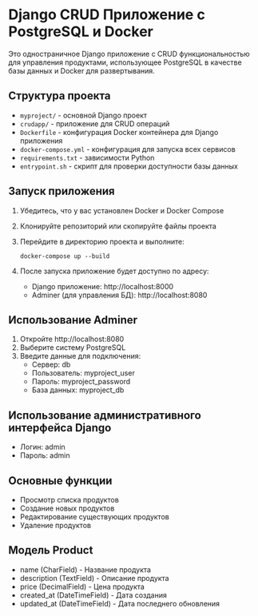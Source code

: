 # Django CRUD Приложение с PostgreSQL и Docker

Это одностраничное Django приложение с CRUD функциональностью для управления продуктами, использующее PostgreSQL в качестве базы данных и Docker для развертывания.

## Структура проекта

- `myproject/` - основной Django проект
- `crudapp/` - приложение для CRUD операций
- `Dockerfile` - конфигурация Docker контейнера для Django приложения
- `docker-compose.yml` - конфигурация для запуска всех сервисов
- `requirements.txt` - зависимости Python
- `entrypoint.sh` - скрипт для проверки доступности базы данных

## Запуск приложения

1. Убедитесь, что у вас установлен Docker и Docker Compose

2. Клонируйте репозиторий или скопируйте файлы проекта

3. Перейдите в директорию проекта и выполните:
   ```
   docker-compose up --build
   ```

4. После запуска приложение будет доступно по адресу:
   - Django приложение: http://localhost:8000
   - Adminer (для управления БД): http://localhost:8080

## Использование Adminer

1. Откройте http://localhost:8080
2. Выберите систему PostgreSQL
3. Введите данные для подключения:
   - Сервер: db
   - Пользователь: myproject_user
   - Пароль: myproject_password
   - База данных: myproject_db

## Использование административного интерфейса Django

- Логин: admin
- Пароль: admin

## Основные функции

- Просмотр списка продуктов
- Создание новых продуктов
- Редактирование существующих продуктов
- Удаление продуктов

## Модель Product

- name (CharField) - Название продукта
- description (TextField) - Описание продукта
- price (DecimalField) - Цена продукта
- created_at (DateTimeField) - Дата создания
- updated_at (DateTimeField) - Дата последнего обновления